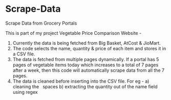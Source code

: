 # Scrape-Data
Scrape Data from Grocery Portals

This is part of my project Vegetable Price Comparison Website -
1. Currently the data is being fetched from Big Basket, AtCost & JioMart.
2. The code selects the name, quantity & price of each item and stores it in a CSV file.
3. The data is fetched from multiple pages dynamically. If a portal has 5 pages of vegetable items today which increases to a total of 7 pages after a week, then   this code will automatically scrape data from all the 7 pages.
4. The data is cleaned before inserting into the CSV file. 
    For eg - a) cleaning the &nbsp; spaces 
             b) extracting the quantity out of the name field using regex
